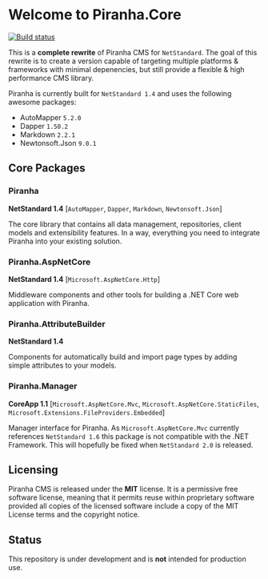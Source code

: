 # Welcome to Piranha.Core

[![Build status](https://ci.appveyor.com/api/projects/status/brw0cak0b5x4w17m?svg=true)](https://ci.appveyor.com/project/tidyui/piranha-core)

This is a **complete rewrite** of Piranha CMS for `NetStandard`. The goal of this rewrite 
is to create a version capable of targeting multiple platforms & frameworks with minimal
depenencies, but still provide a flexible & high performance CMS library.

Piranha is currently built for `NetStandard 1.4` and uses the following awesome packages:

* AutoMapper `5.2.0`
* Dapper `1.50.2`
* Markdown `2.2.1`
* Newtonsoft.Json `9.0.1`

## Core Packages

### Piranha
**NetStandard 1.4** [`AutoMapper`, `Dapper`, `Markdown`, `Newtonsoft.Json`]

The core library that contains all data management, repositories, client models and extensibility features. In a way, everything you need to integrate Piranha into your existing solution.

### Piranha.AspNetCore
**NetStandard 1.4** [`Microsoft.AspNetCore.Http`]

Middleware components and other tools for building a .NET Core web application with Piranha.

### Piranha.AttributeBuilder
**NetStandard 1.4**

Components for automatically build and import page types by adding simple attributes to your models.

### Piranha.Manager
**CoreApp 1.1** [`Microsoft.AspNetCore.Mvc`, `Microsoft.AspNetCore.StaticFiles`, `Microsoft.Extensions.FileProviders.Embedded`]

Manager interface for Piranha. As `Microsoft.AspNetCore.Mvc` currently references `NetStandard 1.6` this package is not compatible with the .NET Framework. This will hopefully be fixed when `NetStandard 2.0` is released.

## Licensing
Piranha CMS is released under the **MIT** license. It is a permissive free software license,
meaning that it permits reuse within proprietary software provided all copies of the licensed
software include a copy of the MIT License terms and the copyright notice.

## Status
This repository is under development and is **not** intended for production use.
